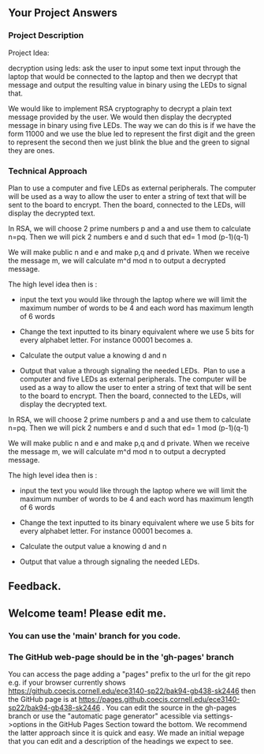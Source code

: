 ## Your Project Answers

### Project Description

Project Idea:

decryption using leds: ask the user to input some text input through the laptop that would be connected to the laptop and then we decrypt that message and output the resulting value in binary using the LEDs to signal that. 

We would like to implement RSA cryptography to decrypt a plain text message provided by the user. We would then display the decrypted message in binary using five LEDs. The way we can do this is if we have the form 11000 and we use the blue led to represent the first digit and the green to represent the second then we just blink the blue and the green to signal they are ones. 
### Technical Approach

Plan to use a computer and five LEDs as external peripherals. The computer will be used as a way to allow the user to enter a string of text that will be sent to the board to encrypt. Then the board, connected to the LEDs, will display the decrypted text.  

In RSA, we will choose 2 prime numbers p and a and use them to calculate n=pq. Then we will pick 2 numbers e and d such that ed= 1 mod (p-1)(q-1)

We will make public n and e and make p,q and d private. When we receive the message m, we will calculate m^d mod n to output a decrypted message. 

The high level idea then is :

* input the text you would like through the laptop where we will limit the maximum number of words to be 4 and each word has maximum length of 6 words 

* Change the text inputted to its binary equivalent where we use 5 bits for every alphabet letter. For instance 00001 becomes a.

* Calculate the output value a knowing d and n 

* Output that value a through signaling the needed LEDs. 
Plan to use a computer and five LEDs as external peripherals. The computer will be used as a way to allow the user to enter a string of text that will be sent to the board to encrypt. Then the board, connected to the LEDs, will display the decrypted text.  

In RSA, we will choose 2 prime numbers p and a and use them to calculate n=pq. Then we will pick 2 numbers e and d such that ed= 1 mod (p-1)(q-1)

We will make public n and e and make p,q and d private. When we receive the message m, we will calculate m^d mod n to output a decrypted message. 

The high level idea then is :

* input the text you would like through the laptop where we will limit the maximum number of words to be 4 and each word has maximum length of 6 words 

* Change the text inputted to its binary equivalent where we use 5 bits for every alphabet letter. For instance 00001 becomes a.

* Calculate the output value a knowing d and n 

* Output that value a through signaling the needed LEDs. 

## Feedback.

## Welcome team! Please edit me.
### You can use the 'main' branch for you code.
### The GitHub web-page should be in the 'gh-pages' branch
You can access the page adding a "pages" prefix to the url for the git repo e.g. if your browser currently shows https://github.coecis.cornell.edu/ece3140-sp22/bak94-gb438-sk2446 then the GitHub page is at https://pages.github.coecis.cornell.edu/ece3140-sp22/bak94-gb438-sk2446 . You can edit the source in the gh-pages branch or use the "automatic page generator" acessible via settings->options in the GitHub Pages Section toward the bottom. We recommend the latter approach since it is quick and easy. We made an initial wepage that you can edit and a description of the headings we expect to see.